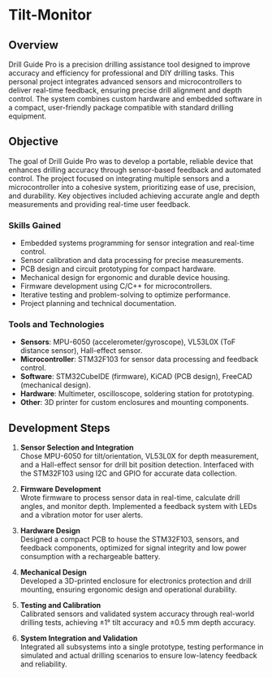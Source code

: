 # Tilt-Monitor

## Overview
Drill Guide Pro is a precision drilling assistance tool designed to improve accuracy and efficiency for professional and DIY drilling tasks. This personal project integrates advanced sensors and microcontrollers to deliver real-time feedback, ensuring precise drill alignment and depth control. The system combines custom hardware and embedded software in a compact, user-friendly package compatible with standard drilling equipment.

## Objective
The goal of Drill Guide Pro was to develop a portable, reliable device that enhances drilling accuracy through sensor-based feedback and automated control. The project focused on integrating multiple sensors and a microcontroller into a cohesive system, prioritizing ease of use, precision, and durability. Key objectives included achieving accurate angle and depth measurements and providing real-time user feedback.

### Skills Gained
- Embedded systems programming for sensor integration and real-time control.
- Sensor calibration and data processing for precise measurements.
- PCB design and circuit prototyping for compact hardware.
- Mechanical design for ergonomic and durable device housing.
- Firmware development using C/C++ for microcontrollers.
- Iterative testing and problem-solving to optimize performance.
- Project planning and technical documentation.

### Tools and Technologies
- **Sensors**: MPU-6050 (accelerometer/gyroscope), VL53L0X (ToF distance sensor), Hall-effect sensor.
- **Microcontroller**: STM32F103 for sensor data processing and feedback control.
- **Software**: STM32CubeIDE (firmware), KiCAD (PCB design), FreeCAD (mechanical design).
- **Hardware**: Multimeter, oscilloscope, soldering station for prototyping.
- **Other**: 3D printer for custom enclosures and mounting components.

## Development Steps
1. **Sensor Selection and Integration**  
   Chose MPU-6050 for tilt/orientation, VL53L0X for depth measurement, and a Hall-effect sensor for drill bit position detection. Interfaced with the STM32F103 using I2C and GPIO for accurate data collection.

2. **Firmware Development**  
   Wrote firmware to process sensor data in real-time, calculate drill angles, and monitor depth. Implemented a feedback system with LEDs and a vibration motor for user alerts.

3. **Hardware Design**  
   Designed a compact PCB to house the STM32F103, sensors, and feedback components, optimized for signal integrity and low power consumption with a rechargeable battery.

4. **Mechanical Design**  
   Developed a 3D-printed enclosure for electronics protection and drill mounting, ensuring ergonomic design and operational durability.

5. **Testing and Calibration**  
   Calibrated sensors and validated system accuracy through real-world drilling tests, achieving ±1° tilt accuracy and ±0.5 mm depth accuracy.

6. **System Integration and Validation**  
   Integrated all subsystems into a single prototype, testing performance in simulated and actual drilling scenarios to ensure low-latency feedback and reliability.

